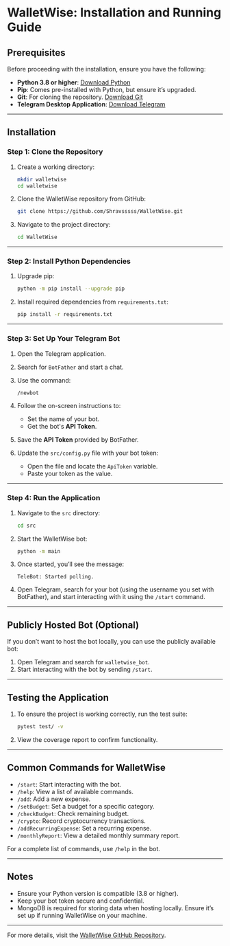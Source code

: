 # WalletWise: Installation and Running Guide

## Prerequisites

Before proceeding with the installation, ensure you have the following:

- **Python 3.8 or higher**: [Download Python](https://www.python.org/downloads/)
- **Pip**: Comes pre-installed with Python, but ensure it’s upgraded.
- **Git**: For cloning the repository. [Download Git](https://git-scm.com/downloads)
- **Telegram Desktop Application**: [Download Telegram](https://desktop.telegram.org/)

---

## Installation

### Step 1: Clone the Repository

1. Create a working directory:

    ```bash
    mkdir walletwise
    cd walletwise
    ```

2. Clone the WalletWise repository from GitHub:

    ```bash
    git clone https://github.com/Shravsssss/WalletWise.git
    ```

3. Navigate to the project directory:

    ```bash
    cd WalletWise
    ```

---

### Step 2: Install Python Dependencies

1. Upgrade pip:

    ```bash
    python -m pip install --upgrade pip
    ```

2. Install required dependencies from `requirements.txt`:

    ```bash
    pip install -r requirements.txt
    ```

---

### Step 3: Set Up Your Telegram Bot

1. Open the Telegram application.
2. Search for `BotFather` and start a chat.
3. Use the command:

    ```bash
    /newbot
    ```

4. Follow the on-screen instructions to:
    - Set the name of your bot.
    - Get the bot's **API Token**.
5. Save the **API Token** provided by BotFather.

6. Update the `src/config.py` file with your bot token:
    - Open the file and locate the `ApiToken` variable.
    - Paste your token as the value.

---

### Step 4: Run the Application

1. Navigate to the `src` directory:

    ```bash
    cd src
    ```

2. Start the WalletWise bot:

    ```bash
    python -m main
    ```

3. Once started, you’ll see the message:

    ```plaintext
    TeleBot: Started polling.
    ```

4. Open Telegram, search for your bot (using the username you set with BotFather), and start interacting with it using the `/start` command.

---

## Publicly Hosted Bot (Optional)

If you don’t want to host the bot locally, you can use the publicly available bot:

1. Open Telegram and search for `walletwise_bot`.
2. Start interacting with the bot by sending `/start`.

---

## Testing the Application

1. To ensure the project is working correctly, run the test suite:

    ```bash
    pytest test/ -v
    ```

2. View the coverage report to confirm functionality.

---

## Common Commands for WalletWise

- `/start`: Start interacting with the bot.
- `/help`: View a list of available commands.
- `/add`: Add a new expense.
- `/setBudget`: Set a budget for a specific category.
- `/checkBudget`: Check remaining budget.
- `/crypto`: Record cryptocurrency transactions.
- `/addRecurringExpense`: Set a recurring expense.
- `/monthlyReport`: View a detailed monthly summary report.

For a complete list of commands, use `/help` in the bot.

---

## Notes

- Ensure your Python version is compatible (3.8 or higher).
- Keep your bot token secure and confidential.
- MongoDB is required for storing data when hosting locally. Ensure it’s set up if running WalletWise on your machine.

---

For more details, visit the [WalletWise GitHub Repository](https://github.com/Shravsssss/WalletWise).
